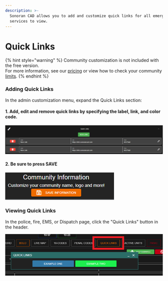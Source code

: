 ```yaml
---
description: >-
  Sonoran CAD allows you to add and customize quick links for all emergency
  services to view.
---
```


# Quick Links

{% hint style="warning" %}
Community customization is not included with the free version.\
For more information, see our [pricing](../../pricing/faq/) or view how to check your community [limits](../getting-started/view-your-limits.md).
{% endhint %}

### Adding Quick Links

In the admin customization menu, expand the Quick Links section:

#### 1. Add, edit and remove quick links by specifying the label, link, and color code.

![Sonoran CAD's quick link customization panel](<../../.gitbook/assets/image (332).png>)

#### 2. Be sure to press SAVE

![Save Quick Links](<../../.gitbook/assets/image (357).png>)

### Viewing Quick Links

In the police, fire, EMS, or Dispatch page, click the "Quick Links" button in the header.

![Sonoran CAD Quick Links Page](<../../.gitbook/assets/image (351).png>)
